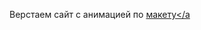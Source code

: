 Верстаем сайт с анимацией по <a href="https://www.figma.com/file/JQhPLs2COLIeZtAtlsBS34/%238-%3C%2Fзакрывающий-тег%3E?node-id=801%3A16&mode=dev">макету</a
